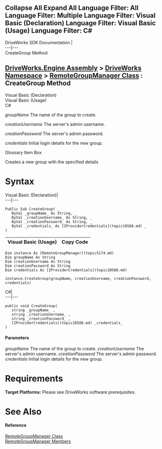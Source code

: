 Collapse All Expand All Language Filter: All  Language Filter: Multiple  Language Filter: Visual Basic (Declaration) Language Filter: Visual Basic (Usage) Language Filter: C#  
---  
DriveWorks SDK Documentation  |   
---|---  
CreateGroup Method   
  
[DriveWorks.Engine Assembly](topic2156.md) > [DriveWorks Namespace](topic2159.md) > [RemoteGroupManager Class](topic5174.md) : CreateGroup Method  
---  
  
Visual Basic (Declaration)    
Visual Basic (Usage)    
C# 

_groupName_
    The name of the group to create.

_creationUsername_
    The server's admin username.

_creationPassword_
    The server's admin password.

_credentials_
    Initial login details for the new group.

Glossary Item Box

Creates a new group with the specified details 

# Syntax

Visual Basic (Declaration)|   
---|---  
      
    
    Public Sub CreateGroup( _
       ByVal _groupName_ As String, _
       ByVal _creationUsername_ As String, _
       ByVal _creationPassword_ As String, _
       ByVal _credentials_ As [IProviderCredentials](topic10588.md) _
    )   
  
Visual Basic (Usage)| Copy Code  
---|---  
      
    
    Dim instance As [RemoteGroupManager](topic5174.md)
    Dim groupName As String
    Dim creationUsername As String
    Dim creationPassword As String
    Dim credentials As [IProviderCredentials](topic10588.md)
     
    instance.CreateGroup(groupName, creationUsername, creationPassword, credentials)  
  
C#|   
---|---  
      
    
    public void CreateGroup( 
       string _groupName_ ,
       string _creationUsername_ ,
       string _creationPassword_ ,
       [IProviderCredentials](topic10588.md) _credentials_
    )  
  
#### Parameters

 _groupName_
    The name of the group to create.
_creationUsername_
    The server's admin username.
_creationPassword_
    The server's admin password.
_credentials_
    Initial login details for the new group.

# Requirements

**Target Platforms:** Please see DriveWorks software prerequisites.

# See Also

#### Reference

[RemoteGroupManager Class](topic5174.md)   
[RemoteGroupManager Members](topic5175.md)


